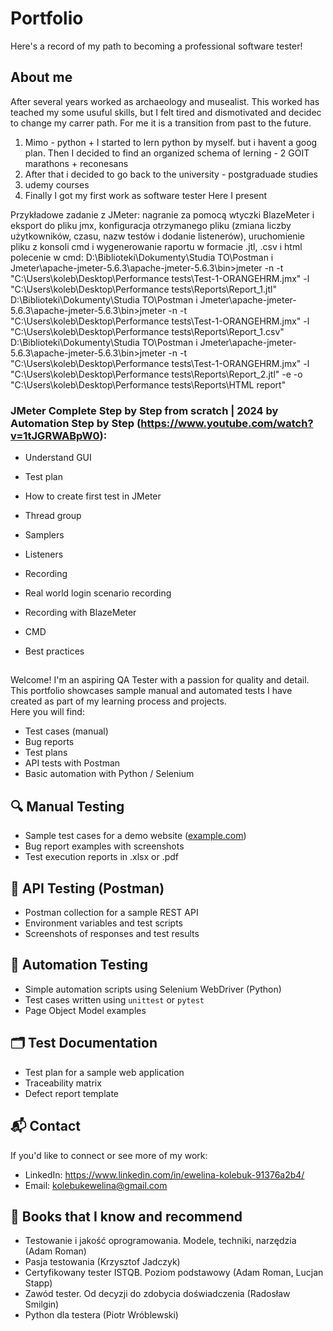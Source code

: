 # Portfolio
Here's a record of my path to becoming a professional software tester!

## About me
After several years worked as archaeology and musealist. This worked has teached my some usuful skills, but I felt tired and dismotivated and decidec to change my carrer path. For me it is a transition from past to the future.  
1. Mimo - python + I started to lern python by myself. but i havent a goog plan. Then I decided to find an organized schema of lerning - 2 GOIT marathons + reconesans
2. After that i decided to go back to the university - postgraduade studies
3. udemy courses
4. Finally I got my first work as software tester
   Here I present

Przykładowe zadanie z JMeter:
nagranie za pomocą wtyczki BlazeMeter i eksport do pliku jmx, konfiguracja otrzymanego pliku (zmiana liczby użytkowników, czasu, nazw testów i dodanie listenerów), uruchomienie pliku z konsoli cmd i wygenerowanie raportu w formacie .jtl, .csv i html
polecenie w cmd: 
D:\Biblioteki\Dokumenty\Studia TO\Postman i Jmeter\apache-jmeter-5.6.3\apache-jmeter-5.6.3\bin>jmeter -n -t "C:\Users\koleb\Desktop\Performance tests\Test-1-ORANGEHRM.jmx" -l "C:\Users\koleb\Desktop\Performance tests\Reports\Report_1.jtl"
D:\Biblioteki\Dokumenty\Studia TO\Postman i Jmeter\apache-jmeter-5.6.3\apache-jmeter-5.6.3\bin>jmeter -n -t "C:\Users\koleb\Desktop\Performance tests\Test-1-ORANGEHRM.jmx" -l "C:\Users\koleb\Desktop\Performance tests\Reports\Report_1.csv"
D:\Biblioteki\Dokumenty\Studia TO\Postman i Jmeter\apache-jmeter-5.6.3\apache-jmeter-5.6.3\bin>jmeter -n -t "C:\Users\koleb\Desktop\Performance tests\Test-1-ORANGEHRM.jmx" -l "C:\Users\koleb\Desktop\Performance tests\Reports\Report_2.jtl" -e -o "C:\Users\koleb\Desktop\Performance tests\Reports\HTML report"

### JMeter Complete Step by Step from scratch | 2024 by Automation Step by Step (https://www.youtube.com/watch?v=1tJGRWABpW0):
- Understand GUI

- Test plan

- How to create first test in JMeter

- Thread group

- Samplers

- Listeners

- Recording

- Real world login scenario recording

- Recording with BlazeMeter

- CMD

- Best practices

  
##
Welcome! I'm an aspiring QA Tester with a passion for quality and detail. This portfolio showcases sample manual and automated tests I have created as part of my learning process and projects.  
Here you will find:
- Test cases (manual)
- Bug reports
- Test plans
- API tests with Postman
- Basic automation with Python / Selenium

## 🔍 Manual Testing
- Sample test cases for a demo website ([example.com](https://example.com))
- Bug report examples with screenshots
- Test execution reports in .xlsx or .pdf

## 🔧 API Testing (Postman)
- Postman collection for a sample REST API
- Environment variables and test scripts
- Screenshots of responses and test results

## 🤖 Automation Testing
- Simple automation scripts using Selenium WebDriver (Python)
- Test cases written using `unittest` or `pytest`
- Page Object Model examples

## 🗂 Test Documentation
- Test plan for a sample web application
- Traceability matrix
- Defect report template

## 📬 Contact
If you'd like to connect or see more of my work:
- LinkedIn: https://www.linkedin.com/in/ewelina-kolebuk-91376a2b4/
- Email: kolebukewelina@gmail.com

## 📖 Books that I know and recommend
- Testowanie i jakość oprogramowania. Modele, techniki, narzędzia (Adam Roman)
- Pasja testowania (Krzysztof Jadczyk)
- Certyfikowany tester ISTQB. Poziom podstawowy (Adam Roman, Lucjan Stapp)
- Zawód tester. Od decyzji do zdobycia doświadczenia (Radosław Smilgin)
- Python dla testera (Piotr Wróblewski)
